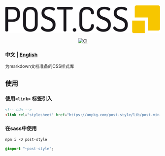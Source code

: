 
<p align="center"><img width="600px" src="examples/logo.svg" alt="logo"></p>

<p align="center">
    <a href="https://github.com/jeffwcx/ohu-mobile/actions?query=branch%3Amaster" target="_blank"><img src="https://img.shields.io/github/actions/workflow/status/jeffwcx/post.css/.github/workflows/ci.yml?branch=master&style=for-the-badge" alt="CI" /></a>
</p>

### 中文 | [English](https://github.com/jeffwcx/post.css/blob/master/README.md)

为markdown文档准备的CSS样式库

## 使用

### 使用`<link>` 标签引入

```html
<!-- cdn -->
<link rel="stylesheet" href="https://unpkg.com/post-style/lib/post.min.css">
```

### 在sass中使用

```
npm i -D post-style
```

```scss
@import "~post-style";
```

